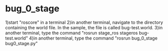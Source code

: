 # bug_0_stage
1)start "roscore" in a terminal
2)in another terminal, navigate to the directory containing the world file. In the sample, the file is called bug-test.world.
3)in another terminal, type the command "rosrun stage_ros stageros bug-test.world"
4)in another terminal, type the command "rosrun bug_0_stage bug0_stage.py"
